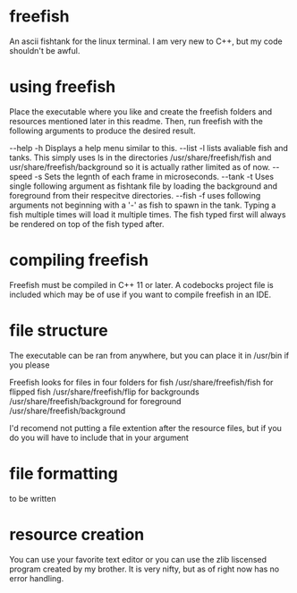# freefish
An ascii fishtank for the linux terminal. I am very new to C++, but my code shouldn't be awful.

# using freefish
Place the executable where you like and create the freefish folders and resources mentioned later in this readme. Then, run freefish with the following arguments to produce the desired result.

--help    -h  Displays a help menu similar to this.
--list    -l  lists avaliable fish and tanks. This simply uses ls in the directories /usr/share/freefish/fish and usr/share/freefish/background so it is actually rather limited as of now.
--speed   -s  Sets the legnth of each frame in microseconds.
--tank    -t  Uses single following argument as fishtank file by loading the background and foreground from their respecitve directories.
--fish    -f  uses following arguments not beginning with a '-' as fish to spawn in the tank. Typing a fish multiple times will load it multiple times. The fish typed first will always be rendered on top of the fish typed after.

# compiling freefish
Freefish must be compiled in C++ 11 or later. A codebocks project file is included which may be of use if you want to compile freefish in an IDE.

# file structure
The executable can be ran from anywhere, but you can place it in /usr/bin if you please

Freefish looks for files in four folders
for fish /usr/share/freefish/fish
for flipped fish /usr/share/freefish/flip
for backgrounds /usr/share/freefish/background
for foreground /usr/share/freefish/background

I'd recomend not putting a file extention after the resource files, but if you do you will have to include that in your argument

# file formatting

to be written

# resource creation
You can use your favorite text editor or you can use the zlib liscensed program created by my brother. It is very nifty, but as of right now has no error handling.
